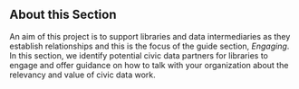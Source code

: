 ## About this Section

An aim of this project is to support libraries and data intermediaries as they establish relationships and this is the focus of the guide section, _Engaging_. In this section, we identify potential civic data partners for libraries to engage and offer guidance on how to talk with your organization about the relevancy and value of civic data work.


